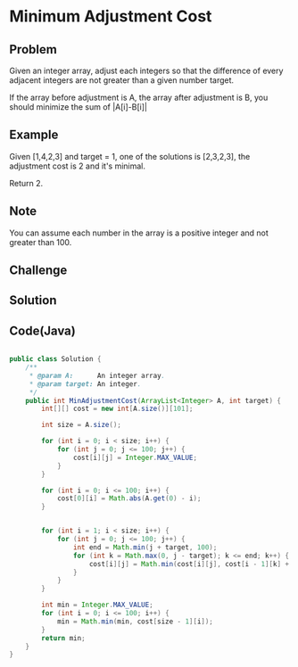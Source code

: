 Minimum Adjustment Cost
===


Problem
-------

Given an integer array, adjust each integers so that the difference of every adjacent integers are not greater than a given number target.

If the array before adjustment is A, the array after adjustment is B, you should minimize the sum of |A[i]-B[i]|

Example
-------

Given [1,4,2,3] and target = 1, one of the solutions is [2,3,2,3], the adjustment cost is 2 and it's minimal.

Return 2.


Note
---------

You can assume each number in the array is a positive integer and not greater than 100.

Challenge
---------

Solution
--------



Code(Java)
----------

```java

public class Solution {
    /**
     * @param A:      An integer array.
     * @param target: An integer.
     */
    public int MinAdjustmentCost(ArrayList<Integer> A, int target) {
        int[][] cost = new int[A.size()][101];

        int size = A.size();

        for (int i = 0; i < size; i++) {
            for (int j = 0; j <= 100; j++) {
                cost[i][j] = Integer.MAX_VALUE;
            }
        }

        for (int i = 0; i <= 100; i++) {
            cost[0][i] = Math.abs(A.get(0) - i);
        }


        for (int i = 1; i < size; i++) {
            for (int j = 0; j <= 100; j++) {
                int end = Math.min(j + target, 100);
                for (int k = Math.max(0, j - target); k <= end; k++) {
                    cost[i][j] = Math.min(cost[i][j], cost[i - 1][k] + Math.abs(j - A.get(i)));
                }
            }
        }

        int min = Integer.MAX_VALUE;
        for (int i = 0; i <= 100; i++) {
            min = Math.min(min, cost[size - 1][i]);
        }
        return min;
    }
}
```